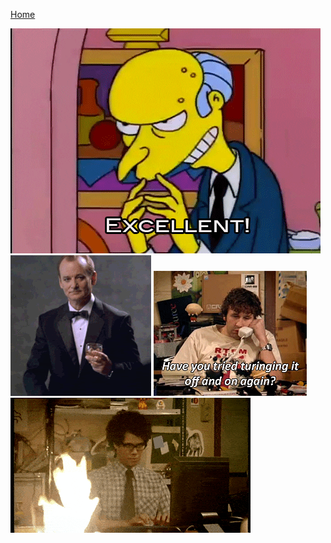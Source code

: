 [Home](../)

<img src="../assets/gifs/excellent.gif" alt="excellent" style="max-width: 100%;">

  <img src="../assets/gifs/youdaman.gif" alt="you da man!" style="max-width: 100%;">

  <img src="../assets/gifs/TurnItOffAndOnAgain.gif" alt="have you tried turning it off and on again?" style="max-width: 100%;">

  <img src="../assets/gifs/everythingIsFine-MossFromITCrowd.gif" alt="everything is fine" style="max-width: 100%;">

  <!-- <img src=".." alt="" style="max-width: 100%;"> -->

  <!-- <img src=".." alt="" style="max-width: 100%;"> -->

  <!-- <img src=".." alt="" style="max-width: 100%;"> -->

  <!-- <img src=".." alt="" style="max-width: 100%;"> -->

  <!-- <img src=".." alt="" style="max-width: 100%;"> -->

  <!-- <img src=".." alt="" style="max-width: 100%;"> -->

  <!-- <img src=".." alt="" style="max-width: 100%;"> -->

  <!-- <img src=".." alt="" style="max-width: 100%;"> -->

  <!-- <img src=".." alt="" style="max-width: 100%;"> -->

  <!-- <img src=".." alt="" style="max-width: 100%;"> -->

  <!-- <img src=".." alt="" style="max-width: 100%;"> -->

  <!-- <img src=".." alt="" style="max-width: 100%;"> -->

  <!-- <img src=".." alt="" style="max-width: 100%;"> -->

  <!-- <img src=".." alt="" style="max-width: 100%;"> -->

  <!-- <img src=".." alt="" style="max-width: 100%;"> -->

  <!-- <img src=".." alt="" style="max-width: 100%;"> -->
